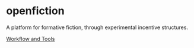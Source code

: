# openfiction

A platform for formative fiction, through experimental incentive structures.

[Workflow and Tools](https://www.dappuniversity.com/articles/blockchain-app-tutorial)
